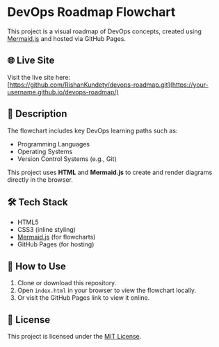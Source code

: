 # DevOps Roadmap Flowchart

This project is a visual roadmap of DevOps concepts, created using [Mermaid.js](https://mermaid.js.org/) and hosted via GitHub Pages.

## 🌐 Live Site

Visit the live site here:  
[https://github.com/RishanKundety/devops-roadmap.git](https://your-username.github.io/devops-roadmap/)  


## 📄 Description

The flowchart includes key DevOps learning paths such as:
- Programming Languages
- Operating Systems
- Version Control Systems (e.g., Git)

This project uses **HTML** and **Mermaid.js** to create and render diagrams directly in the browser.

## 🛠 Tech Stack

- HTML5
- CSS3 (inline styling)
- [Mermaid.js](https://mermaid.js.org/) (for flowcharts)
- GitHub Pages (for hosting)

## 🚀 How to Use

1. Clone or download this repository.
2. Open `index.html` in your browser to view the flowchart locally.
3. Or visit the GitHub Pages link to view it online.

## 📜 License

This project is licensed under the [MIT License](LICENSE).

